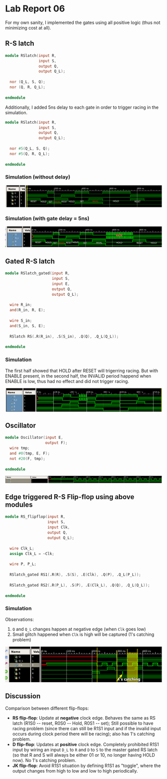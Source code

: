 # Lab Report 06

For my own sanity, I implemented the gates using all positive logic (thus not minimizing cost at all).

## R-S latch

```verilog
module RSlatch(input R,
               input S,
               output Q,
               output Q_L);

  nor (Q_L, S, Q);
  nor (Q, R, Q_L);

endmodule
```

Additionally, I added 5ns delay to each gate in order to trigger racing in the simulation.

```verilog
module RSlatch(input R,
               input S,
               output Q,
               output Q_L);

  nor #5(Q_L, S, Q);
  nor #5(Q, R, Q_L);

endmodule
```

### Simulation (without delay)

![RS latch simulation without delay](img/lab06/20220503113138.png)

### Simulation (with gate delay = 5ns)

![RS latch simulation with race](img/lab06/20220503113722.png)

## Gated R-S latch

```verilog
module RSlatch_gated(input R,
                     input S,
                     input E,
                     output Q,
                     output Q_L);

  wire R_in;
  and(R_in, R, E);

  wire S_in;
  and(S_in, S, E);

  RSlatch RS(.R(R_in), .S(S_in), .Q(Q), .Q_L(Q_L));

endmodule
```

### Simulation

The first half showed that HOLD after RESET will trigerring racing. But with ENABLE present, in the second half, the INVALID period happend when ENABLE is low, thus had no effect and did not trigger racing.

![RS gated no racing](img/lab06/20220503122900.png)

## Oscillator

```verilog
module Oscillator(input E,
                  output F);
  wire tmp;
  and #0(tmp, E, F);
  not #20(F, tmp);

endmodule
```

![oscillator 20ns](img/lab06/20220503124654.png)

## Edge triggered R-S Flip-flop using above modules

```verilog
module RS_flipflop(input R,
                   input S,
                   input Clk,
                   output Q,
                   output Q_L);

  wire Clk_L;
  assign Clk_L = ~Clk;

  wire P, P_L;

  RSlatch_gated RS1(.R(R), .S(S), .E(Clk), .Q(P), .Q_L(P_L));

  RSlatch_gated RS2(.R(P_L), .S(P), .E(Clk_L), .Q(Q), .Q_L(Q_L));

endmodule
```

### Simulation

Observations:

1. `Q` and `Q_L` changes happen at negative edge (when `Clk` goes low)
2. Small glitch happened when `Clk` is high will be captured (1's catching problem)

![RS flipflop](img/lab06/20220503125850.png)

## Discussion

Comparison between different flip-flops:

* **RS flip-flop**: Update at **negative** clock edge. Behaves the same as RS latch (R1S0 -- reset, R0S0 -- Hold, R0S1 -- set); Still possible to have racing problem (since there can still be R1S1 input and if the invalid input occurs during clock period there will be racing); also has 1's catching problem.
* **D flip-flop**: Updates at **positive** clock edge. Completely prohibited R1S1 input by wiring an input `D_L` to `R` and `D` to `S` to the master gated RS latch (so that R and S will always be either 01 or 10, no longer having HOLD now). No 1's catching problem.
* **JK flip-flop**: Avoid R1S1 situation by defining R1S1 as "toggle", where the output changes from high to low and low to high periodically.
